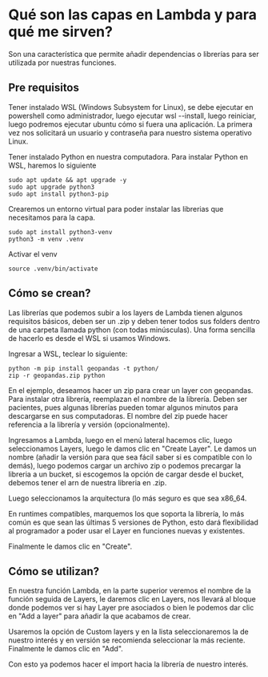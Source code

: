 # Qué son las capas en Lambda y para qué me sirven?

Son una característica que permite añadir dependencias o librerías para ser utilizada por nuestras funciones.

## Pre requisitos

Tener instalado WSL (Windows Subsystem for Linux), se debe ejecutar en powershell como administrador, luego ejecutar wsl --install, luego reiniciar, luego podremos ejecutar ubuntu cómo si fuera una aplicación. La primera vez nos solicitará un usuario y contraseña para nuestro sistema operativo Linux.

Tener instalado Python en nuestra computadora. 
Para instalar Python en WSL, haremos lo siguiente
```
sudo apt update && apt upgrade -y
sudo apt upgrade python3
sudo apt install python3-pip
```

Crearemos un entorno virtual para poder instalar las librerias que necesitamos para la capa.

```
sudo apt install python3-venv
python3 -m venv .venv
```

Activar el venv
```
source .venv/bin/activate
```

## Cómo se crean?

Las librerías que podemos subir a los layers de Lambda tienen algunos requisitos básicos, deben ser un .zip y deben tener todos sus folders dentro de una carpeta llamada python (con todas minúsculas). Una forma sencilla de hacerlo es desde el WSL si usamos Windows.

Ingresar a WSL, teclear lo siguiente:

```
python -m pip install geopandas -t python/
zip -r geopandas.zip python
```
En el ejemplo, deseamos hacer un zip para crear un layer con geopandas. Para instalar otra librería, reemplazan el nombre de la librería. Deben ser pacientes, pues algunas librerías pueden tomar algunos minutos para descargarse en sus computadoras. El nombre del zip puede hacer referencia a la librería y versión (opcionalmente).

Ingresamos a Lambda, luego en el menú lateral hacemos clic, luego seleccionamos Layers, luego le damos clic en "Create Layer". Le damos un nombre (añadir la versión para que sea fácil saber si es compatible con lo demás), luego podemos cargar un archivo zip o podemos precargar la libreria a un bucket, si escogemos la opción de cargar desde el bucket, debemos tener el arn de nuestra libreria en .zip.

Luego seleccionamos la arquitectura (lo más seguro es que sea x86_64.

En runtimes compatibles, marquemos los que soporta la librería, lo más común es que sean las últimas 5 versiones de Python, esto dará flexibilidad al programador a poder usar el Layer en funciones nuevas y existentes.

Finalmente le damos clic en "Create".

## Cómo se utilizan?

En nuestra función Lambda, en la parte superior veremos el nombre de la función seguida de Layers, le daremos clic en Layers, nos llevará al bloque donde podemos ver si hay Layer pre asociados o bien le podemos dar clic en "Add a layer" para añadir la que acabamos de crear.

Usaremos la opción de Custom layers y en la lista seleccionaremos la de nuestro interés y en versión se recomienda seleccionar la más reciente. Finalmente le damos clic en "Add".

Con esto ya podemos hacer el import hacia la librería de nuestro interés.


